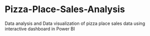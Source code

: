 # Pizza-Place-Sales-Analysis
Data analysis and Data visualization of pizza place sales data using interactive dashboard in Power BI
